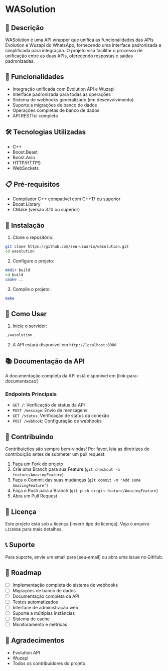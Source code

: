 # WASolution

## 📝 Descrição
WASolution é uma API wrapper que unifica as funcionalidades das APIs Evolution e Wuzapi do WhatsApp, fornecendo uma interface padronizada e simplificada para integração. O projeto visa facilitar o processo de unificação entre as duas APIs, oferecendo respostas e saídas padronizadas.

## 🚀 Funcionalidades
- Integração unificada com Evolution API e Wuzapi
- Interface padronizada para todas as operações
- Sistema de webhooks generalizado (em desenvolvimento)
- Suporte a migrações de banco de dados
- Operações completas de banco de dados
- API RESTful completa

## 🛠️ Tecnologias Utilizadas
- C++
- Boost.Beast
- Boost.Asio
- HTTP/HTTPS
- WebSockets

## 📋 Pré-requisitos
- Compilador C++ compatível com C++17 ou superior
- Boost Library
- CMake (versão 3.10 ou superior)

## 🔧 Instalação
1. Clone o repositório:
```bash
git clone https://github.com/seu-usuario/wasolution.git
cd wasolution
```

2. Configure o projeto:
```bash
mkdir build
cd build
cmake ..
```

3. Compile o projeto:
```bash
make
```

## 🚀 Como Usar
1. Inicie o servidor:
```bash
./wasolution
```

2. A API estará disponível em `http://localhost:8080`

## 📚 Documentação da API
A documentação completa da API está disponível em [link-para-documentacao]

### Endpoints Principais
- `GET /`: Verificação de status da API
- `POST /message`: Envio de mensagens
- `GET /status`: Verificação de status da conexão
- `POST /webhook`: Configuração de webhooks

## 🤝 Contribuindo
Contribuições são sempre bem-vindas! Por favor, leia as diretrizes de contribuição antes de submeter um pull request.

1. Faça um Fork do projeto
2. Crie uma Branch para sua Feature (`git checkout -b feature/AmazingFeature`)
3. Faça o Commit das suas mudanças (`git commit -m 'Add some AmazingFeature'`)
4. Faça o Push para a Branch (`git push origin feature/AmazingFeature`)
5. Abra um Pull Request

## 📄 Licença
Este projeto está sob a licença [inserir tipo de licença]. Veja o arquivo `LICENSE` para mais detalhes.

## 📞 Suporte
Para suporte, envie um email para [seu-email] ou abra uma issue no GitHub.

## 🔮 Roadmap
- [ ] Implementação completa do sistema de webhooks
- [ ] Migrações de banco de dados
- [ ] Documentação completa da API
- [ ] Testes automatizados
- [ ] Interface de administração web
- [ ] Suporte a múltiplas instâncias
- [ ] Sistema de cache
- [ ] Monitoramento e métricas

## 🙏 Agradecimentos
- Evolution API
- Wuzapi
- Todos os contribuidores do projeto
